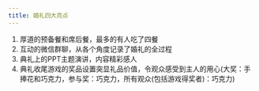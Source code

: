 ```yaml
---
title: 婚礼四大亮点
---
```

1. 厚道的预备餐和席后餐，最多的有人吃了四餐
2. 互动的微信群聊，从各个角度记录了婚礼的全过程
3. 典礼上的PPT主题演讲，内容精彩感人
4. 典礼收尾游戏的奖品设置突显礼品价值，令观众感受到主人的用心(大奖：手捧花和巧克力，参与奖：巧克力，所有观众(包括游戏得奖者)：巧克力)
